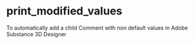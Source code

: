 # print_modified_values
To automatically add a child Comment with non default values in Adobe Substance 3D Designer

